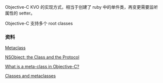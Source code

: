 Objective-C  KVO 的实现方式，相当于创建了 ruby 中的单件类，再变更需要监听属性的 setter。

Objective-C 支持多个 root classes





### 资料

[Metaclass](<https://en.wikipedia.org/wiki/Metaclass>)

[NSObject: the Class and the Protocol](<https://www.mikeash.com/pyblog/friday-qa-2013-10-25-nsobject-the-class-and-the-protocol.html>)

[What is a meta-class in Objective-C?](<http://www.cocoawithlove.com/2010/01/what-is-meta-class-in-objective-c.html>)

[Classes and metaclasses](<http://www.sealiesoftware.com/blog/archive/2009/04/14/objc_explain_Classes_and_metaclasses.html>)

